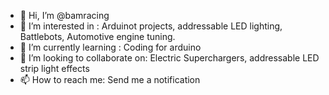 - 👋 Hi, I’m @bamracing
- 👀 I’m interested in :            Arduinot projects, addressable LED lighting, Battlebots, Automotive engine tuning.  
- 🌱 I’m currently learning :       Coding for arduino 
- 💞️ I’m looking to collaborate on: Electric Superchargers, addressable LED strip light effects
- 📫 How to reach me:               Send me a notification

<!---
bamracing/bamracing is a ✨ special ✨ repository because its `README.md` (this file) appears on your GitHub profile.
You can click the Preview link to take a look at your changes.
--->
